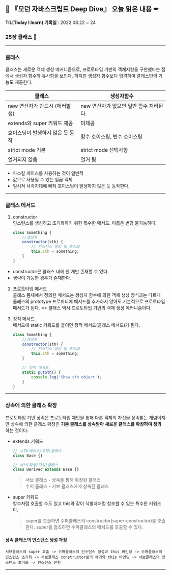 ## 📕 『모던 자바스크립트 Deep Dive』 오늘 읽은 내용 ✒

**TIL(Today I learn) 기록일** : 2022.08.22 ~ 24

### 25장 클래스 📑
---
### 클래스
클래스는 새로운 객체 생성 메커니즘으로, 프로토타입 기반의 객체지향을 구현했다는 점에서  생성자 함수와 유사함을 보인다. 하지만 생성자 함수보다 엄격하며 클래스만의 기능도 제공한다.

| 클래스 | 생성자함수 |
|----|----|
| new 연산자가 반드시 (에러발생) | new 연산자가 없으면 일반 함수 처리된다 |
| extends와 super 키워드 제공 | 미제공 |
| 호이스팅이 발생하지 않은 듯 동작 | 함수 호이스팅, 변수 호이스팅 |
| strict mode 기본 | strict mode 선택사항 |
| 열거되지 않음 | 열거 됨 |

- 파스칼 케이스를 사용하는 것이 일반적
- 값으로 사용될 수 있는 일급 객체
- 일시적 사각지대에 빠져 호이스팅이 발생하지 않은 듯 동작한다.

---
### 클래스 메서드
1. constructor<br>
인스턴스를 생성하고 초기화하기 위한 특수한 메서드. 이름은 변경 불가능하다.
    ``` js
    class Something {
        //생성자
        constructor(sth) {
            // 인스턴스 생성 및 초기화
            this.sth = something;
        }
    }
    ```
- constructor은 클래스 내에 한 개만 존재할 수 있다.
- 생략이 가능한 경우가 존재한다.

2. 프로토타입 메서드<br>
클래스 몸체에서 정의한 메서드는 생성자 함수에 의한 객체 생성 방식과는 다르게 클래스의 prototype 프로퍼티에 메서드를 추가하지 않아도 기본적으로 프로토타입 메서드가 된다.
=> 클래스 역시 프로토타입 기반의 객체 생성 메커니즘이다.

3. 정적 메서드 <br>
메서드에 static 키워드를 붙이면 정적 메서드(클래스 메서드)가 된다.
    ``` js
    class Something {
        //생성자
        constructor(sth) {
            // 인스턴스 생성 및 초기화
            this.sth = something;
        }
    
        // 정적 메서드
        static putSth() {
            console.log('Show sth object');
        }
    }
    ```

---
### 상속에 의한 클래스 확장
프로토타입 기반 상속은 프로토타입 체인을 통해 다른 객체의 자신을 상속받는 개념이지만 상속에 의한 클래스 확장은 __기존 클래스를 상속받아 새로운 클래스를 확장하여 정의__ 하는 것이다.

- extends 키워드<br>
    ``` js
    // 슈퍼(베이스/부모)클래스
    class Base {}

    // 서브(파생/자식)클래스
    class Derived extends Base {}
    ```
    > 서브 클래스 - 상속을 통해 확장된 클래스<br>
    > 수퍼 클래스 - 서브 클래스에게 상속된 클래스

- super 키워드<br>
함수처럼 호출할 수도 있고 this와 같이 식별자처럼 참조할 수 있는 특수한 키워드다.
    > super를 호출하면 수퍼클래스의 constructor(super-constructor)를 호출한다.
    > super를 참조하면 수퍼클래스의 메서드를 호출할 수 있다.
    
#### 상속 클래스의 인스턴스 생성 과정<br>
```
서브클래스의 super 호출 -> 수퍼클래스의 인스턴스 생성과 this 바인딩 -> 수퍼클래스의 인스턴스 초기화 -> 서브클래스 constructor로의 복귀와 this 바인딩 -> 서브클래스의 인스턴스 초기화 -> 인스턴스 반환 
```

---